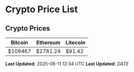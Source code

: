 # Crypto Price List

## Crypto Prices
| Bitcoin | Ethereum | Litecoin |
| ------- | -------- | -------- |
| $109467 | $2781.24 | $91.42 |
**Last Updated:** 2025-06-11 12:34 UTC
**Last Updated:** $DATE$
